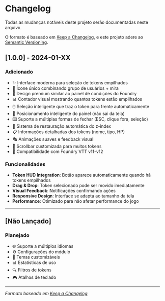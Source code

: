 # Changelog

Todas as mudanças notáveis deste projeto serão documentadas neste arquivo.

O formato é baseado em [Keep a Changelog](https://keepachangelog.com/pt-BR/1.0.0/),
e este projeto adere ao [Semantic Versioning](https://semver.org/spec/v2.0.0.html).

## [1.0.0] - 2024-01-XX

### Adicionado

- ✨ Interface moderna para seleção de tokens empilhados
- 🎯 Ícone único combinando grupo de usuários + mira
- 🎨 Design premium similar ao painel de condições do Foundry
- 📊 Contador visual mostrando quantos tokens estão empilhados
- 🖱️ Seleção inteligente que traz o token para frente automaticamente
- 📱 Posicionamento inteligente do painel (não sai da tela)
- ⌨️ Suporte a múltiplas formas de fechar (ESC, clique fora, seleção)
- 🔄 Sistema de restauração automática do z-index
- 📋 Informações detalhadas dos tokens (nome, tipo, HP)
- 🎭 Animações suaves e feedback visual
- 📜 Scrollbar customizada para muitos tokens
- 🔧 Compatibilidade com Foundry VTT v11-v12

### Funcionalidades

- **Token HUD Integration**: Botão aparece automaticamente quando há tokens empilhados
- **Drag & Drop**: Token selecionado pode ser movido imediatamente
- **Visual Feedback**: Notificações confirmando ações
- **Responsive Design**: Interface se adapta ao tamanho da tela
- **Performance**: Otimizado para não afetar performance do jogo

---

## [Não Lançado]

### Planejado

- 🌐 Suporte a múltiplos idiomas
- ⚙️ Configurações do módulo
- 🎨 Temas customizáveis
- 📊 Estatísticas de uso
- 🔍 Filtros de tokens
- 🎮 Atalhos de teclado

---

_Formato baseado em [Keep a Changelog](https://keepachangelog.com/)_

